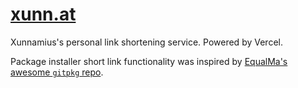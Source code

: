 # [xunn.at][1]

Xunnamius's personal link shortening service. Powered by Vercel.

Package installer short link functionality was inspired by [EqualMa's awesome
`gitpkg` repo][2].

[1]: https://xunn.at
[2]: https://github.com/EqualMa/gitpkg
